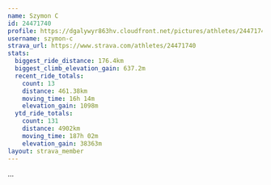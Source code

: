 ```yaml
---
name: Szymon C
id: 24471740
profile: https://dgalywyr863hv.cloudfront.net/pictures/athletes/24471740/7213253/2/large.jpg
username: szymon-c
strava_url: https://www.strava.com/athletes/24471740
stats:
  biggest_ride_distance: 176.4km
  biggest_climb_elevation_gain: 637.2m
  recent_ride_totals:
    count: 13
    distance: 461.38km
    moving_time: 16h 14m
    elevation_gain: 1098m
  ytd_ride_totals:
    count: 131
    distance: 4902km
    moving_time: 187h 02m
    elevation_gain: 38363m
layout: strava_member
--- 
```

...
